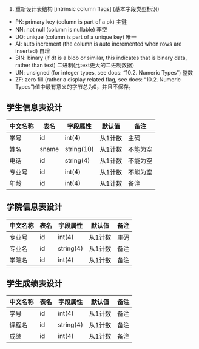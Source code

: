 1. 重新设计表结构
[intrinsic column flags] (基本字段类型标识)
- PK: primary key (column is part of a pk) 主键
- NN: not null (column is nullable) 非空
- UQ: unique (column is part of a unique key) 唯一
- AI: auto increment (the column is auto incremented when rows are inserted) 自增 
- BIN: binary (if dt is a blob or similar, this indicates that is binary data, rather than text) 二进制(比text更大的二进制数据)
- UN: unsigned (for integer types, see docs: “10.2. Numeric Types”) 整数
- ZF: zero fill (rather a display related flag, see docs: “10.2. Numeric Types”)值中最有意义的字节总为0，并且不保存。  
 

## 学生信息表设计
| 中文名称 | 表名 | 字段属性 | 默认值 | 备注 |
|---------|-----|---------|-------|------|
| 学号 | id | int(4) | 从1计数 | 主码 |
| 姓名 | sname | string(10) | 从1计数 | 不能为空 |
| 电话 | id | string(4) | 从1计数 | 不能为空 |
| 专业号 | id | int(4) | 从1计数 | 不能为空 |
| 年龄 | id | int(4) | 从1计数 | 备注 |


## 学院信息表设计
| 中文名称 | 表名 | 字段属性 | 默认值 | 备注 |
|---------|-----|---------|-------|------|
| 专业号 | id | int(4) | 从1计数 | 主码 |
| 专业名 | id | string(4) | 从1计数 | 备注 |
| 学院名 | id | int(4) | 从1计数 | 备注 |


## 学生成绩表设计
| 中文名称 | 表名 | 字段属性 | 默认值 | 备注 |
|---------|-----|---------|-------|------|
| 学号 | id | int(4) | 从1计数 | 备注 |
| 课程名 | id | string(4) | 从1计数 | 备注 |
| 成绩 | id | int(4) | 从1计数 | 备注 |
